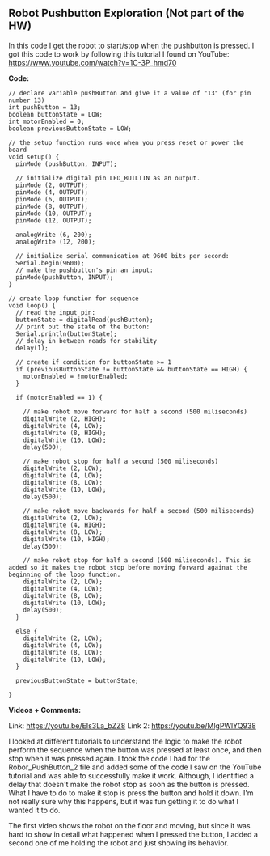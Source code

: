 ## Robot Pushbutton Exploration (Not part of the HW)

In this code I get the robot to start/stop when the pushbutton is pressed. I got this code to work by following this tutorial I found on YouTube: https://www.youtube.com/watch?v=1C-3P_hmd70

**Code:**

```
// declare variable pushButton and give it a value of "13" (for pin number 13)
int pushButton = 13;
boolean buttonState = LOW;
int motorEnabled = 0;
boolean previousButtonState = LOW;

// the setup function runs once when you press reset or power the board
void setup() {
  pinMode (pushButton, INPUT);

  // initialize digital pin LED_BUILTIN as an output.
  pinMode (2, OUTPUT);
  pinMode (4, OUTPUT);
  pinMode (6, OUTPUT);
  pinMode (8, OUTPUT);
  pinMode (10, OUTPUT);
  pinMode (12, OUTPUT);

  analogWrite (6, 200);
  analogWrite (12, 200);

  // initialize serial communication at 9600 bits per second:
  Serial.begin(9600);
  // make the pushbutton's pin an input:
  pinMode(pushButton, INPUT);
}

// create loop function for sequence
void loop() {
  // read the input pin:
  buttonState = digitalRead(pushButton);
  // print out the state of the button:
  Serial.println(buttonState);
  // delay in between reads for stability
  delay(1);

  // create if condition for buttonState >= 1
  if (previousButtonState != buttonState && buttonState == HIGH) {
    motorEnabled = !motorEnabled;
  }

  if (motorEnabled == 1) {

    // make robot move forward for half a second (500 miliseconds)
    digitalWrite (2, HIGH);
    digitalWrite (4, LOW);
    digitalWrite (8, HIGH);
    digitalWrite (10, LOW);
    delay(500);

    // make robot stop for half a second (500 miliseconds)
    digitalWrite (2, LOW);
    digitalWrite (4, LOW);
    digitalWrite (8, LOW);
    digitalWrite (10, LOW);
    delay(500);

    // make robot move backwards for half a second (500 miliseconds)
    digitalWrite (2, LOW);
    digitalWrite (4, HIGH);
    digitalWrite (8, LOW);
    digitalWrite (10, HIGH);
    delay(500);

    // make robot stop for half a second (500 miliseconds). This is added so it makes the robot stop before moving forward againat the beginning of the loop function.
    digitalWrite (2, LOW);
    digitalWrite (4, LOW);
    digitalWrite (8, LOW);
    digitalWrite (10, LOW);
    delay(500);
  }

  else {
    digitalWrite (2, LOW);
    digitalWrite (4, LOW);
    digitalWrite (8, LOW);
    digitalWrite (10, LOW);
  }

  previousButtonState = buttonState;

}
```
**Videos + Comments:**

Link: https://youtu.be/EIs3La_bZZ8
Link 2: https://youtu.be/MlgPWlYQ938

I looked at different tutorials to understand the logic to make the robot perform the sequence when the button was pressed at least once, and then stop when it was pressed again. I took the code I had for the Robor_PushButton_2 file and added some of the code I saw on the YouTube tutorial and was able to successfully make it work. Although, I identified a delay that doesn't make the robot stop as soon as the button is pressed. What I have to do to make it stop is press the button and hold it down.  I'm not really sure why this happens, but it was fun getting it to do what I wanted it to do.

The first video shows the robot on the floor and moving, but since it was hard to show in detail what happened when I pressed the button, I added a second one of me holding the robot and just showing its behavior.
